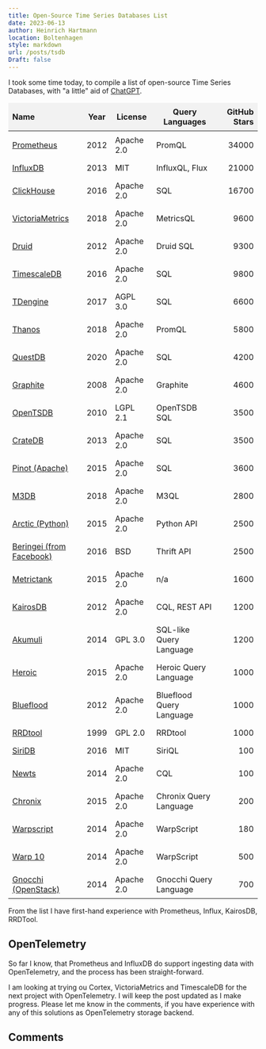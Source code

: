 ```yaml
---
title: Open-Source Time Series Databases List
date: 2023-06-13
author: Heinrich Hartmann
location: Boltenhagen
style: markdown
url: /posts/tsdb
Draft: false
---
```


<script>
window.addEventListener('DOMContentLoaded', function() {
  var tables = document.querySelectorAll('table');

  tables.forEach(function(table) {
    var headers = table.querySelectorAll('th');
    headers.forEach(function(header, index) {
      header.style.cursor = 'pointer';
      header.addEventListener('click', function() {
        sortTable(table, index);
      });
    });
  });

  var sortOrder = 1;
  function sortTable(table, columnIndex) {
    var rows = Array.from(table.rows).slice(1); // Exclude the header row
    var shouldSwitch = true; // Initial value to trigger sorting

    rows.sort(function(a, b) {
      var x = a.cells[columnIndex].innerHTML.trim();
      var y = b.cells[columnIndex].innerHTML.trim();

      var xNumber = parseFloat(x);
      var yNumber = parseFloat(y);

      if (!isNaN(xNumber) && !isNaN(yNumber)) {
        return (xNumber - yNumber) * sortOrder;
      } else {
        return (x.toLowerCase().localeCompare(y.toLowerCase())) * sortOrder;
      }
    });

    rows.forEach(function(row) {
      table.appendChild(row);
    });

    // Reverse the sorting order for next click
    if (shouldSwitch) {
      sortOrder *= -1;
    }
  }
});
</script>


<style>
main {
  width: 52em !important;
}
table {
  border-collapse: collapse;
  border-width: 0px !important;
}

table th {
  background-color: #f2f2f2;
  border-width: 0px !important;
}

table td,
table tr,
table th {
  padding: 8px;
  border-width: 0px !important;
}
</style>

I took some time today, to compile a list of open-source Time Series Databases,
with "a little" aid of [ChatGPT](https://chat.openai.com/share/3e0e187b-05f9-44fe-a9db-bf09c015b6cc).

<!-- TABLE_START -->
| Name | Year | License | Query Languages | GitHub Stars |
| :---|---|---|---|---: |
| [Prometheus](https://github.com/prometheus/prometheus) | 2012 | Apache 2.0 | PromQL | 34000 |
| [InfluxDB](https://github.com/influxdata/influxdb) | 2013 | MIT | InfluxQL, Flux | 21000 |
| [ClickHouse](https://github.com/ClickHouse/ClickHouse) | 2016 | Apache 2.0 | SQL | 16700 |
| [VictoriaMetrics](https://github.com/VictoriaMetrics/VictoriaMetrics) | 2018 | Apache 2.0 | MetricsQL | 9600 |
| [Druid](https://github.com/apache/druid) | 2012 | Apache 2.0 | Druid SQL | 9300 |
| [TimescaleDB](https://github.com/timescale/timescaledb) | 2016 | Apache 2.0 | SQL | 9800 |
| [TDengine](https://github.com/taosdata/TDengine) | 2017 | AGPL 3.0 | SQL | 6600 |
| [Thanos](https://github.com/thanos-io/thanos) | 2018 | Apache 2.0 | PromQL | 5800 |
| [QuestDB](https://github.com/questdb/questdb) | 2020 | Apache 2.0 | SQL | 4200 |
| [Graphite](https://github.com/graphite-project/graphite-web) | 2008 | Apache 2.0 | Graphite | 4600 |
| [OpenTSDB](https://github.com/OpenTSDB/opentsdb) | 2010 | LGPL 2.1 | OpenTSDB SQL | 3500 |
| [CrateDB](https://github.com/crate/crate) | 2013 | Apache 2.0 | SQL | 3500 |
| [Pinot (Apache)](https://github.com/apache/incubator-pinot) | 2015 | Apache 2.0 | SQL | 3600 |
| [M3DB](https://github.com/m3db/m3) | 2018 | Apache 2.0 | M3QL | 2800 |
| [Arctic (Python)](https://github.com/man-group/arctic) | 2015 | Apache 2.0 | Python API | 2500 |
| [Beringei (from Facebook)](https://github.com/facebookarchive/beringei) | 2016 | BSD | Thrift API | 2500 |
| [Metrictank](https://github.com/grafana/metrictank) | 2015 | Apache 2.0 | n/a | 1600 |
| [KairosDB](https://github.com/kairosdb/kairosdb) | 2012 | Apache 2.0 | CQL, REST API | 1200 |
| [Akumuli](https://github.com/akumuli/Akumuli) | 2014 | GPL 3.0 | SQL-like Query Language | 1200 |
| [Heroic](https://github.com/spotify/heroic) | 2015 | Apache 2.0 | Heroic Query Language | 1000 |
| [Blueflood](https://github.com/rackerlabs/blueflood) | 2012 | Apache 2.0 | Blueflood Query Language | 1000 |
| [RRDtool](https://github.com/oetiker/rrdtool-1.x) | 1999 | GPL 2.0 | RRDtool | 1000 |
| [SiriDB](https://github.com/SiriDB/siridb-server) | 2016 | MIT | SiriQL | 100 |
| [Newts](https://github.com/OpenNMS/newts) | 2014 | Apache 2.0 | CQL | 100 |
| [Chronix](https://github.com/ChronixDB/chronix.server) | 2015 | Apache 2.0 | Chronix Query Language | 200 |
| [Warpscript](https://github.com/senx/warp10-platform) | 2014 | Apache 2.0 | WarpScript | 180 |
| [Warp 10](https://github.com/senx/warp10-platform) | 2014 | Apache 2.0 | WarpScript | 500 |
| [Gnocchi (OpenStack)](https://github.com/gnocchixyz/gnocchi) | 2014 | Apache 2.0 | Gnocchi Query Language | 700 |
<!-- TABLE_END -->

From the list I have first-hand experience with Prometheus, Influx, KairosDB, RRDTool.

## OpenTelemetry

So far I know, that Prometheus and InfluxDB do support ingesting data with OpenTelemetry, 
and the process has been straight-forward.

I am looking at trying ou Cortex, VictoriaMetrics and TimescaleDB for the next
project with OpenTelemetry. I will keep the post updated as I make progress.
Please let me know in the comments, if you have experience with any of this
solutions as OpenTelemetry storage backend.

## Comments

<script src="https://utteranc.es/client.js"
        repo="HeinrichHartmann/comments"
        issue-term="title"
        label="Comment"
        theme="github-light"
        crossorigin="anonymous"
        async>
</script>
